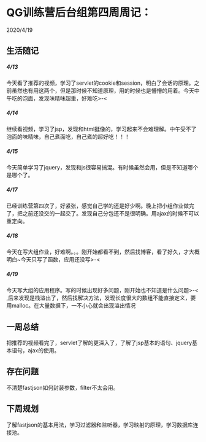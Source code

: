 # QG训练营后台组第四周周记：
2020/4/19

## 生活随记
##### 4/13

   今天看了推荐的视频，学习了servlet的cookie和session，明白了会话的原理。之前虽然也有用这两个，但是那时候不知道原理，用的时候也是懵懵的用着。今天中午吃的泡面，发现味精味超重，好难吃>-<    

##### 4/14

  继续看视频，学习了jsp，发现和html挺像的，学习起来不会难理解。中午受不了泡面的味精味，自己煮面吃，自己煮的超好吃！！！

##### 4/15

  今天简单学习了jquery，发现和js很容易搞混。有时候虽然会用，但是不知道哪个是哪个了。

##### 4/17

   已经训练营第四次了，好紧张，感觉自己学的还是好少啊。晚上把小组作业做完了，把之前还没交的一起交了。发现自己分包还不是很明确。用ajax的时候不可以重定向。

##### 4/18

   今天在写大组作业，好难啊。。。刚开始都看不到，然后找博客，看了好久，才大概明白~今天只写了函数，应用还没写>-<

##### 4/19

   今天写大组的应用程序。写的时候出现好多问题，刚开始也不知道是什么问题>-<   ,后来发现是栈溢出了，然后找解决方法，发现长度很大的数组不能直接定义，要用malloc。在大量数据下，一不小心就会出现溢出情况




## 一周总结

​    把推荐的视频看完了，servlet了解的更深入了，了解了jsp基本的语句、jquery基本语句，ajax的使用。

## 存在问题

  不清楚fastjson如何封装参数，filter不太会用。

## 下周规划

   了解fastjson的基本用法，学习过滤器和监听器，学习映射的原理，学习数据库连接池。